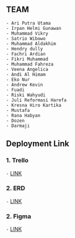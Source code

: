 ## TEAM

```
- Ari Putra Utama
- Irpan Helmi Gunawan
- Muhammad Vikry
- Satrio Wibowo
- Muhammad Aldakhim
- Hendry dully
- Fachri Ardian
- Fikri Muhammad
- Muhammad Fahreza
- Veena Angelica
- Andi Al Himam
- Eko Nur
- Andrew Kevin
- Fuadi
- Riski Wahyudi
- Juli Reformasi Harefa
- Kresna Hiro Kartika
- Mustafa
- Rana Habyan
- Dozen
- Darmaji
```

## Deployment Link

### 1. Trello

`-` <a href="https://trello.com/b/UlmyA8Cx/tiket-pariwisata">LINK</a>

### 2. ERD

`-` <a href="https://app.diagrams.net/#G1vrv8JasAh6CVvbOHqme45GAzW_mKHIDS">LINK</a>

### 2. Figma

`-` <a href="https://www.figma.com/file/qm4jafZw39fHmoAaEuyseS/Contact?type=design&node-id=0-1&mode=design&t=v69tM3f9WskBp9dI-0">LINK</a>